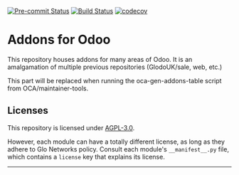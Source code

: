 
<!-- /!\ Non OCA Context : Set here the badge of your runbot / runboat instance. -->
[![Pre-commit Status](https://github.com/GlodoUK/odoo-addons/actions/workflows/pre-commit.yml/badge.svg?branch=12.0)](https://github.com/GlodoUK/odoo-addons/actions/workflows/pre-commit.yml?query=branch%3A12.0)
[![Build Status](https://github.com/GlodoUK/odoo-addons/actions/workflows/test.yml/badge.svg?branch=12.0)](https://github.com/GlodoUK/odoo-addons/actions/workflows/test.yml?query=branch%3A12.0)
[![codecov](https://codecov.io/gh/GlodoUK/odoo-addons/branch/12.0/graph/badge.svg)](https://codecov.io/gh/GlodoUK/odoo-addons)
<!-- /!\ Non OCA Context : Set here the badge of your translation instance. -->

<!-- /!\ do not modify above this line -->

# Addons for Odoo

This repository houses addons for many areas of Odoo. It is an amalgamation of multiple previous repositories (GlodoUK/sale, web, etc.)

<!-- /!\ do not modify below this line -->

<!-- prettier-ignore-start -->

[//]: # (addons)

This part will be replaced when running the oca-gen-addons-table script from OCA/maintainer-tools.

[//]: # (end addons)

<!-- prettier-ignore-end -->

## Licenses

This repository is licensed under [AGPL-3.0](LICENSE).

However, each module can have a totally different license, as long as they adhere to Glo Networks
policy. Consult each module's `__manifest__.py` file, which contains a `license` key
that explains its license.

----
<!-- /!\ Non OCA Context : Set here the full description of your organization. -->
